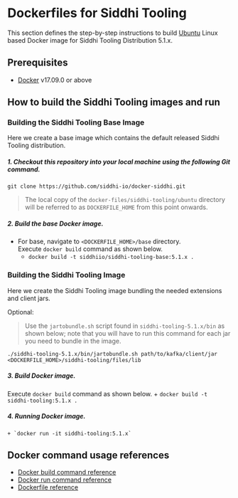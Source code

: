 # Dockerfiles for Siddhi Tooling #

This section defines the step-by-step instructions to build [Ubuntu](https://hub.docker.com/_/ubuntu/) Linux based Docker image for Siddhi Tooling Distribution 5.1.x.

## Prerequisites

* [Docker](https://www.docker.com/get-docker) v17.09.0 or above

## How to build the Siddhi Tooling images and run

### Building the Siddhi Tooling Base Image
Here we create a base image which contains the default released Siddhi Tooling distribution. 

##### 1. Checkout this repository into your local machine using the following Git command.

```
git clone https://github.com/siddhi-io/docker-siddhi.git
```

>The local copy of the `docker-files/siddhi-tooling/ubuntu` directory will be referred to as `DOCKERFILE_HOME` from this point onwards.

##### 2. Build the base Docker image.

- For base, navigate to `<DOCKERFILE_HOME>/base` directory. <br>
  Execute `docker build` command as shown below.
    + `docker build -t siddhiio/siddhi-tooling-base:5.1.x .`

### Building the Siddhi Tooling Image
Here we create the Siddhi Tooling image bundling the needed extensions and client jars.

Optional:  
> Use the `jartobundle.sh` script found in `siddhi-tooling-5.1.x/bin` as shown below; note that you will have to run this command for each jar you need to bundle in the image.

  ```
  ./siddhi-tooling-5.1.x/bin/jartobundle.sh path/to/kafka/client/jar <DOCKERFILE_HOME>/siddhi-tooling/files/lib
  ```        
##### 3. Build Docker image.

  Execute `docker build` command as shown below. 
    + `docker build -t siddhi-tooling:5.1.x .`
    
##### 4. Running Docker image.

    + `docker run -it siddhi-tooling:5.1.x`

## Docker command usage references

* [Docker build command reference](https://docs.docker.com/engine/reference/commandline/build/)
* [Docker run command reference](https://docs.docker.com/engine/reference/run/)
* [Dockerfile reference](https://docs.docker.com/engine/reference/builder/)